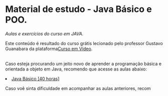 # Material de estudo - Java Básico e POO.

<i>Aulas e exercícios do curso em JAVA.</i> 
<br>

Este conteúdo é resultado do curso grátis lecionado pelo professor Gustavo Guanabara da plataforma<a href="https://www.cursoemvideo.com/" >Curso em Vídeo</a>.
<br><br>

Caso esteja procurando um jeito novo de aprender a programação básica e orientada a objeto em Java, recomendo que acesse as aulas abaixo: 
<li><a href="https://www.cursoemvideo.com/curso/java-basico/">Java Básico [40 horas]</a></li>

Caso voê sinta dificuldade em acompanhar as aulas anteriores, recom
